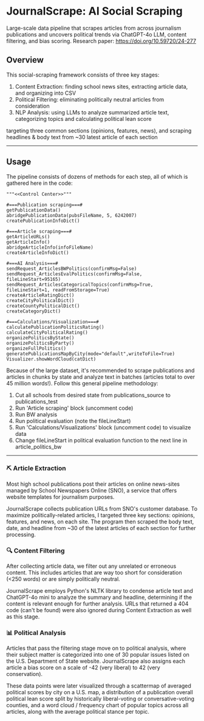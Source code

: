 # JournalScrape: AI Social Scraping 
Large-scale data pipeline that scrapes articles from across journalism publications and uncovers political trends via ChatGPT-4o LLM, content filtering, and bias scoring.
Research paper: https://doi.org/10.59720/24-277

## Overview
This social-scraping framework consists of three key stages:
1.  Content Extraction: finding school news sites, extracting article data, and organizing into CSV
2.  Political Filtering: eliminating politically neutral articles from consideration
3.   NLP Analysis: using LLMs to analyze summarized article text, categorizing topics and calculating political lean score

targeting three common sections (opinions, features, news), and scraping headlines & body text from ~30 latest article of each section

---
## Usage
The pipeline consists of dozens of methods for each step, all of which is gathered here in the code:
```
"""<<Control Center>>"""

#===Publication scraping===#
getPublicationData()
abridgePublicationData(pubsFileName, 5, 6242007)
createPublicationInfoDict()

#===Article scraping===#
getArticleURLs()
getArticleInfo()
abridgeArticleInfo(infoFileName)
createArticleInfoDict()

#===AI Analysis===#
sendRequest_ArticlesBWPolitics(confirmMsg=False)
sendRequest_ArticlesEvalPolitics(confirmMsg=False, fileLineStart=95165)
sendRequest_ArticlesCategoricalTopics(confirmMsg=True, fileLineStart=1, readFromStorage=True)
createArticleRatingDict()
createCityPoliticalDict()
createCountyPoliticalDict()
createCategoryDict()

#===Calculations/Visualization===#
calculatePublicationPoliticsRating()
calculateCityPoliticalRating()
organizePoliticsByState()
organizePoliticsByParty()
organizeFullPolitics()
generatePublicationsMapByCity(mode="default",writeToFile=True)
Visualizer.showWordCloud(catDict)
```
Because of the large dataset, it's recommended to scrape publications and articles in chunks by state and analyze text in batches (articles total to over 45 million words!). Follow this general pipeline methodology:
1) Cut all schools from desired state from publications_source to publications_test
2) Run 'Article scraping' block (uncomment code)
3) Run BW analysis
4) Run political evaluation (note the fileLineStart)
5) Run 'Calculations/Visualizations' block (uncomment code) to visualize data
6) Change fileLineStart in political evaluation function to the next line in article_politics_bw

---

### ⛏️ Article Extraction
Most high school publications post their articles on online news-sites managed by School Newspapers Online (SNO), a service that offers website templates for journalism purposes. 

JournalScrape collects publication URLs from SNO's customer database. To maximize politically-related articles, I targeted three key sections: opinions, features, and news, on each site. The program then scraped the body text, date, and headline from ~30 of the latest articles of each section for further processing.

### 🔍 Content Filtering
After collecting article data, we filter out any unrelated or erroneous content. This includes articles that are way too short for consideration (<250 words) or are simply politically neutral.

JournalScrape employs Python's NLTK library to condense article text and ChatGPT-4o mini to analyze the summary and headline, determining if the content is relevant enough for further analysis. URLs that returned a 404 code (can't be found) were also ignored during Content Extraction as well as this stage.

### 📊 Political Analysis
Articles that pass the filtering stage move on to political analysis, where their subject matter is categorized into one of 30 popular issues listed on the U.S. Department of State website. JournalScrape also assigns each article a bias score on a scale of -42 (very liberal) to 42 (very conservation).

These data points were later visualized through a scattermap of averaged political scores by city on a U.S. map, a distribution of a publication overall political lean score split by historically liberal-voting or conversative-voting counties, and a word cloud / frequency chart of popular topics across all articles, along with the average political stance per topic.

